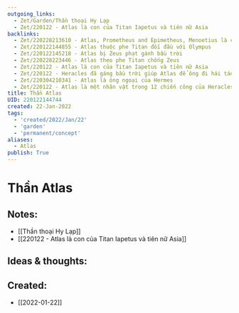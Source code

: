 ```yaml
---
outgoing_links:
  - Zet/Garden/Thần thoại Hy Lạp
  - Zet/220122 - Atlas là con của Titan Iapetus và tiên nữ Asia
backlinks:
  - Zet/220228213610 - Atlas, Prometheus and Epimetheus, Menoetius là con của Oceanus và Tiên nữ Clymene
  - Zet/220122144855 - Atlas thuộc phe Titan đối đầu với Olympus
  - Zet/220122145218 - Atlas bị Zeus phạt gánh bầu trời
  - Zet/220228223446 - Atlas theo phe Titan chống Zeus
  - Zet/220122 - Atlas là con của Titan Iapetus và tiên nữ Asia
  - Zet/220122 - Heracles đã gáng bầu trời giúp Atlas để ông đi hái táo trong vườn của Hera
  - Zet/220304210341 - Atlas là ông ngoại của Hermes
  - Zet/220122 - Atlas là một nhân vật trong 12 chiến công của Heracles
title: Thần Atlas
UID: 220122144744
created: 22-Jan-2022
tags:
  - 'created/2022/Jan/22'
  - 'garden'
  - 'permanent/concept'
aliases:
  - Atlas
publish: True
---
```

# Thần Atlas

## Notes:
- [[Thần thoại Hy Lạp]]
- [[220122 - Atlas là con của Titan Iapetus và tiên nữ Asia]]

## Ideas & thoughts:



## Created:
- [[2022-01-22]]
